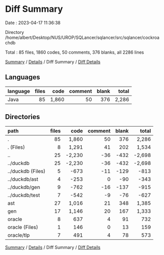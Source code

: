 # Diff Summary

Date : 2023-04-17 11:36:38

Directory /home/albert/Desktop/NUS/UROP/SQLancer/sqlancer/src/sqlancer/cockroachdb

Total : 85 files,  1860 codes, 50 comments, 376 blanks, all 2286 lines

[Summary](results.md) / [Details](details.md) / Diff Summary / [Diff Details](diff-details.md)

## Languages
| language | files | code | comment | blank | total |
| :--- | ---: | ---: | ---: | ---: | ---: |
| Java | 85 | 1,860 | 50 | 376 | 2,286 |

## Directories
| path | files | code | comment | blank | total |
| :--- | ---: | ---: | ---: | ---: | ---: |
| . | 85 | 1,860 | 50 | 376 | 2,286 |
| . (Files) | 8 | 1,291 | 41 | 202 | 1,534 |
| .. | 25 | -2,230 | -36 | -432 | -2,698 |
| ../duckdb | 25 | -2,230 | -36 | -432 | -2,698 |
| ../duckdb (Files) | 5 | -673 | -11 | -129 | -813 |
| ../duckdb/ast | 4 | -253 | 0 | -90 | -343 |
| ../duckdb/gen | 9 | -762 | -16 | -137 | -915 |
| ../duckdb/test | 7 | -542 | -9 | -76 | -627 |
| ast | 27 | 1,016 | 21 | 348 | 1,385 |
| gen | 17 | 1,146 | 20 | 167 | 1,333 |
| oracle | 8 | 637 | 4 | 91 | 732 |
| oracle (Files) | 1 | 146 | 0 | 13 | 159 |
| oracle/tlp | 7 | 491 | 4 | 78 | 573 |

[Summary](results.md) / [Details](details.md) / Diff Summary / [Diff Details](diff-details.md)